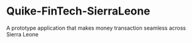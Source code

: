 # Quike-FinTech-SierraLeone
A prototype application that makes money transaction seamless across Sierra Leone
